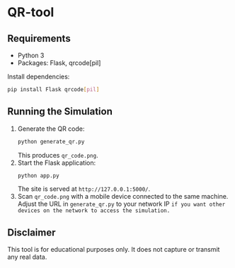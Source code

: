 # QR-tool

## Requirements
- Python 3
- Packages: Flask, qrcode[pil]

Install dependencies:
```bash
pip install Flask qrcode[pil]
```

## Running the Simulation
1. Generate the QR code:
   ```bash
   python generate_qr.py
   ```
   This produces `qr_code.png`.
2. Start the Flask application:
   ```bash
   python app.py
   ```
   The site is served at `http://127.0.0.1:5000/`.
3. Scan `qr_code.png` with a mobile device connected to the same machine. Adjust the URL in `generate_qr.py` to your network IP 
```if you want other devices on the network to access the simulation.```

## Disclaimer
This tool is for educational purposes only. It does not capture or transmit any real data.
